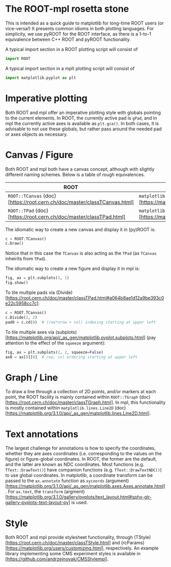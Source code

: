 The ROOT-mpl rosetta stone
==========================
This is intended as a quick guide to matplotlib for long-time ROOT users (or vice-versa!)
It presents common idioms in both plotting languages.  For simplicity, we use pyROOT for the
ROOT interface, as there is a 1-to-1 equivalence between C++ ROOT and pyROOT functionality.

A typical import section in a ROOT plotting script will consist of
```python
import ROOT
```

A typical import section in a mplt plotting script will consist of
```python
import matplotlib.pyplot as plt
```

# Imperative plotting
Both ROOT and mpl offer an imperative plotting style with globals pointing to the current elements.
In ROOT, the currently active pad is `gPad`, and in mpl the currently active axes is available
as `plt.gca()`.  In both cases, it is advisable to not use these globals, but rather pass around
the needed pad or axes objects as necessary.


# Canvas / Figure
Both ROOT and mpl both have a canvas concept, although with slightly different naming schemes.
Below is a table of rough equivalences.

| ROOT | mpl    |
| ---- | ------ |
| `ROOT::TCanvas` (doc)[https://root.cern.ch/doc/master/classTCanvas.html] | `matplotlib.figure.Figure` (doc)[https://matplotlib.org/3.1.0/api/_as_gen/matplotlib.figure.Figure.html] |
| `ROOT::TPad` (doc)[https://root.cern.ch/doc/master/classTPad.html] | `matplotlib.axes.Axes` (doc)[https://matplotlib.org/3.1.0/api/axes_api.html#the-axes-class] |

The idiomatic way to create a new canvas and display it in (py)ROOT is:
```python
c = ROOT.TCanvas()
c.Draw()
```
Notice that in this case the `TCanvas` is also acting as the `TPad` (as `TCanvas` inheirits from `TPad`).

The idiomatic way to create a new figure and display it in mpl is:
```python
fig, ax = plt.subplots(1, 1)
fig.show()
```

To tile multiple pads via (Divide)[https://root.cern.ch/doc/master/classTPad.html#a064b8ae1d12a9be393c0e22c5958cc7c]:
```python
c = ROOT.TCanvas()
c.Divide(2, 2)
pad0 = c.cd(0)  # (row*nrow + col) indexing starting at upper left
```

To tile multiple axes via (subplots)[https://matplotlib.org/api/_as_gen/matplotlib.pyplot.subplots.html]
(pay attention to the effect of the `squeeze` argument):
```python
fig, ax = plt.subplots(2, 2, squeeze=False)
ax0 = ax[0][0]  # row, col ordering starting at upper left
```

# Graph / Line
To draw a line through a collection of 2D points, and/or markers at each point, the ROOT facility is mainly
contained within `ROOT::TGraph` (doc)[https://root.cern.ch/doc/master/classTGraph.html].
In mpl, this functionality is mostly contained within
`matplotlib.lines.Line2D` (doc)[https://matplotlib.org/3.1.0/api/_as_gen/matplotlib.lines.Line2D.html].


# Text annotations
The largest challenge for annotations is how to specify the coordinates, whether they are axes coordinates
(i.e. corresponding to the values on the figure) or figure-global coordinates.  In ROOT, the former are
the default, and the latter are known as NDC coordinates.  Most functions (e.g. `TText::DrawText()`) have companion
functions (e.g. `TText::DrawTextNDC()`) to use global coordinates.  In matplotlib, a coordinate transform can be
passed to the `ax.annotate` function as `xycoords` (argument)[https://matplotlib.org/3.1.0/api/_as_gen/matplotlib.axes.Axes.annotate.html].
For `ax.text`, the `transform` (argment)[https://matplotlib.org/3.1.0/gallery/pyplots/text_layout.html#sphx-glr-gallery-pyplots-text-layout-py] is used.


# Style
Both ROOT and mpl provide stylesheet functionality, through (TStyle)[https://root.cern.ch/doc/master/classTStyle.html] and
(rcParams)[https://matplotlib.org/users/customizing.html], respectively.
An example library implementing some CMS experiment styles is available in [https://github.com/andrzejnovak/CMSStylempl].
